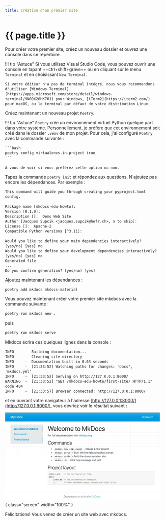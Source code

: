 ```yaml
---
title: Création d'un premier site
---
```


# {{ page.title }}

Pour créer votre premier site, créez un nouveau dossier et ouvrez une console dans ce répertoire.

!!! tip "Astuce"
    Si vous utilisez Visual Studio Code, vous pouvez ouvrir une console en tapant ++ctrl+shift+grave++ ou en cliquant sur le menu `Terminal` et en choisissant `New Terminal`.

    Si votre éditeur n'a pas de terminal intégré, nous vous recommandons d'utiliser [Windows Terminal](https://apps.microsoft.com/store/detail/windows-terminal/9N0DX20HK701) pour Windows, [iTerm2](https://iterm2.com/) pour macOS, ou le terminal par défaut de votre distribution Linux.

Créez maintenant un nouveau projet `Poetry`.

!!! tip "Astuce"
    `Poetry` crée un environnement virtuel Python quelque part dans votre système. Personnellement,
    je préfère que cet environnement soit créé dans le dossier `.venv` de mon projet.
    Pour cela, j'ai configuré `Poetry` avec la commande suivante :

    ```bash
    poetry config virtualenvs.in-project true
    ```

    A vous de voir si vous préférez cette option ou non.

Tapez la commande `poetry init` et répondez aux questions. N'ajoutez pas encore les
dépendances. Par exemple :

```text
This command will guide you through creating your pyproject.toml config.

Package name [mkdocs-edu-howto]:
Version [0.1.0]:
Description []:  Demo Web Site
Author [Jacques Supcik <jacques.supcik@hefr.ch>, n to skip]:
License []:  Apache-2
Compatible Python versions [^3.11]:

Would you like to define your main dependencies interactively? (yes/no) [yes] no
Would you like to define your development dependencies interactively? (yes/no) [yes] no
Generated file
...
Do you confirm generation? (yes/no) [yes]
```

Ajoutez maintenant les dépendances :

```bash
poetry add mkdocs mkdocs-material
```

Vous pouvez maintenant créer votre premier site mkdocs avec la commande suivante :

```bash
poetry run mkdocs new .
```

puis

```bash
poetry run mkdocs serve
```

Mkdocs écrira ces quelques lignes dans la console :

```text
INFO     -  Building documentation...
INFO     -  Cleaning site directory
INFO     -  Documentation built in 0.03 seconds
INFO     -  [21:33:52] Watching paths for changes: 'docs', 'mkdocs.yml'
INFO     -  [21:33:52] Serving on http://127.0.0.1:8000/
WARNING  -  [21:33:52] "GET /mkdocs-edu-howto/first-site/ HTTP/1.1" code 404
INFO     -  [21:33:57] Browser connected: http://127.0.0.1:8000/
```

et en ouvrant votre navigateur à l'adresse [http://127.0.0.1:8000/](http://127.0.0.1:8000/),
vous devriez voir le résultat suivant :

![Premier site mkdocs](first-site/img/site0.webp){ class="screen" width="100%" }

Félicitations! Vous venez de créer un site web avec mkdocs.